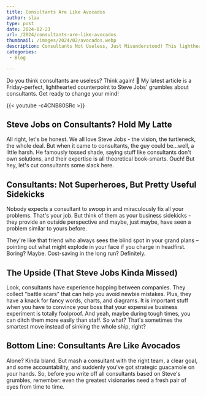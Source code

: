 ```yaml
---
title: Consultants Are Like Avocados
author: slav
type: post
date: 2024-02-23
url: /2024/consultants-are-like-avocados
thumbnail: /images/2024/02/avocados.webp
description: Consultants Not Useless, Just Misunderstood! This lighthearted article challenges Steve Jobs' view on consultants – they're more than just fancy charts, they bring perspective and experience!
categories:
 - Blog

---
```


Do you think consultants are useless? Think again! 🙌 My latest article is a Friday-perfect, lighthearted counterpoint to Steve Jobs' grumbles about consultants. Get ready to change your mind!

{{< youtube -c4CNB80SRc >}}

## Steve Jobs on Consultants? Hold My Latte
All right, let's be honest. We all love Steve Jobs - the vision, the turtleneck, the whole deal. But when it came to consultants, the guy could be…well, a little harsh.
He famously tossed shade, saying stuff like consultants don't own solutions, and their expertise is all theoretical book-smarts. Ouch!
But hey, let's cut consultants some slack here.

## Consultants: Not Superheroes, But Pretty Useful Sidekicks

Nobody expects a consultant to swoop in and miraculously fix all your problems. That's your job. But think of them as your business sidekicks - they provide an outside perspective and maybe, just maybe, have seen a problem similar to yours before.

They're like that friend who always sees the blind spot in your grand plans – pointing out what might explode in your face if you charge in headfirst. Boring? Maybe. Cost-saving in the long run? Definitely.

## The Upside (That Steve Jobs Kinda Missed)

Look, consultants have experience hopping between companies. They collect "battle scars" that can help you avoid newbie mistakes. Plus, they have a knack for fancy words, charts, and diagrams. It is important stuff when you have to convince your boss that your expensive business experiment is totally foolproof.
And yeah, maybe during tough times, you can ditch them more easily than staff. So what? That's sometimes the smartest move instead of sinking the whole ship, right?

## Bottom Line: Consultants Are Like Avocados
Alone? Kinda bland. But mash a consultant with the right team, a clear goal, and some accountability, and suddenly you've got strategic guacamole on your hands.
So, before you write off all consultants based on Steve's grumbles, remember: even the greatest visionaries need a fresh pair of eyes from time to time.